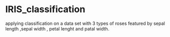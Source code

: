 # IRIS_classification

applying classification on a data set with 3 types of roses featured by sepal length ,sepal width , petal lenght and patal width.
